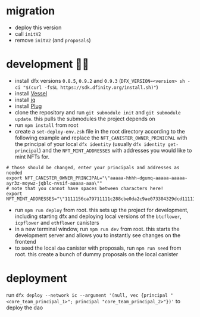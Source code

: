 # migration

- deploy this version
- call `initV2`
- remove `initV2` (and `proposals`)

# development 👷‍♀️

- install dfx versions `0.8.5`, `0.9.2` and `0.9.3` (`DFX_VERSION=<version> sh -ci "$(curl -fsSL https://sdk.dfinity.org/install.sh)"`)
- install [Vessel](https://github.com/dfinity/vessel)
- install [jq](https://stedolan.github.io/jq/download/)
- install [Plug](https://plugwallet.ooo/)
- clone the repository and run `git submodule init` and `git submodule update`. this pulls the submodules the project depends on
- run `npm install` from root
- create a `set-deploy-env.zsh` file in the root directory according to the following example and replace the `NFT_CANISTER_OWNER_PRINICPAL` with the principal of your local `dfx identity` (usually `dfx identity get-principal`) and the `NFT_MINT_ADDRESSES` with addresses you would like to mint NFTs for.

```
# those should be changed, enter your principals and addresses as needed
export NFT_CANISTER_OWNER_PRINCIPAL="\"aaaaa-hhhh-dgumq-aaaaa-aaaaa-ayr3z-moywz-jqblc-nvsif-aaaaa-aaa\""
# note that you cannot have spaces between characters here!
export NFT_MINT_ADDRESSES="\"1111156ca79711111c288cbe0da2c9ae073304329dcd11111d8df19416baf3b0\";\"11111eb53f60d028b4bdfe7bc1594c907b81311111d6f6713121dcb5611111\";\"111111ac04a4e2b2e90ca2f55e11111edf53a67a7ed22804411111726eb24f\""
```

- run `npm run deploy` from root. this sets up the project for development, including starting dfx and deploying local versions of the `btcflower`, `icpflower` and `ethflower` canisters
- in a new terminal window, run `npm run dev` from root. this starts the development server and allows you to instantly see changes on the frontend
- to seed the local `dao` canister with proposals, run `npm run seed` from root. this create a bunch of dummy proposals on the local canister

# deployment

run `dfx deploy --network ic --argument '(null, vec {principal "<core_team_principal_1>"; principal "core_team_principal_2>"})'` to deploy the dao
